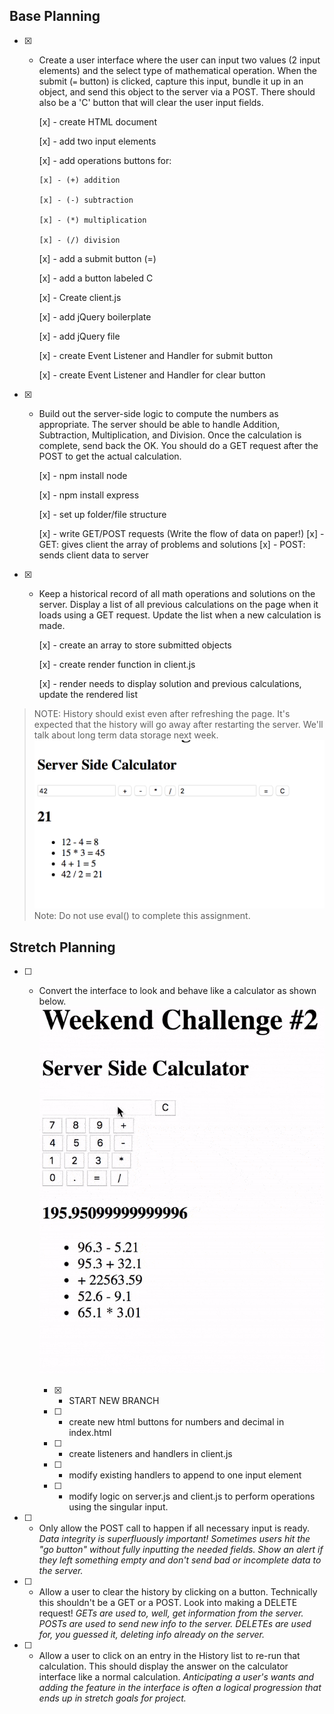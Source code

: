 ## Base Planning
- [x] - Create a user interface where the user can input two values (2 input elements) and the select type of mathematical operation. When the submit (`=` button) is clicked, capture this input, bundle it up in an object, and send this object to the server via a POST. There should also be a 'C' button that will clear the user input fields.
    
    [x] - create HTML document
    
    [x] - add two input elements
    
    [x] - add operations buttons for:
    
        [x] - (+) addition
    
        [x] - (-) subtraction
    
        [x] - (*) multiplication
        
        [x] - (/) division
    
    [x] - add a submit button (=)
    
    [x] - add a button labeled C
    
    [x] - Create client.js
    
    [x] - add jQuery boilerplate
    
    [x] - add jQuery file
    
    [x] - create Event Listener and Handler for submit button
    
    [x] - create Event Listener and Handler for clear button

- [x] - Build out the server-side logic to compute the numbers as appropriate. The server should be able to handle Addition, Subtraction, Multiplication, and Division. Once the calculation is complete, send back the OK. You should do a GET request after the POST to get the actual calculation.
    
    [x] - npm install node

    [x] - npm install express

    [x] - set up folder/file structure

    [x] - write GET/POST requests (Write the flow of data on paper!)
        [x] - GET: gives client the array of problems and solutions
        [x] - POST: sends client data to server

- [x] - Keep a historical record of all math operations and solutions on the server. Display a list of all previous calculations on the page when it loads using a GET request. Update the list when a new calculation is made. 
    
    [x] - create an array to store submitted objects

    [x] - create render function in client.js

    [x] - render needs to display solution and previous calculations, update the rendered list

>NOTE: History should exist even after refreshing the page. It's expected that the history will go away after restarting the server. We'll talk about long term data storage next week.
> ![base mode interface](images/baseMode.png)
> Note: Do not use eval() to complete this assignment.

## Stretch Planning
- [ ] - Convert the interface to look and behave like a calculator as shown below. ![calculator interface](images/stretchGoal_interface.gif)
    
    - [x] - START NEW BRANCH

    - [ ] - create new html buttons for numbers and decimal in index.html

    - [ ] - create listeners and handlers in client.js

    - [ ] - modify existing handlers to append to one input element

    - [ ] - modify logic on server.js and client.js to perform operations using the singular input.

- [ ] - Only allow the POST call to happen if all necessary input is ready. *Data integrity is superfluously important! Sometimes users hit the "go button" without fully inputting the needed fields. Show an alert if they left something empty and don't send bad or incomplete data to the server.*

- [ ] - Allow a user to clear the history by clicking on a button. Technically this shouldn't be a GET or a POST. Look into making a DELETE request! *GETs are used to, well, get information from the server. POSTs are used to send new info to the server. DELETEs are used for, you guessed it, deleting info already on the server.*

- [ ] - Allow a user to click on an entry in the History list to re-run that calculation. This should display the answer on the calculator interface like a normal calculation. *Anticipating a user's wants and adding the feature in the interface is often a logical progression that ends up in stretch goals for project.*